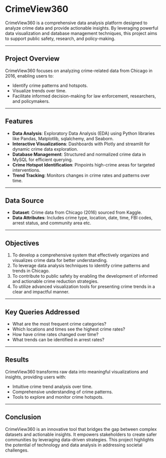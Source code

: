 # CrimeView360

CrimeView360 is a comprehensive data analysis platform designed to analyze crime data and provide actionable insights. By leveraging powerful data visualization and database management techniques, this project aims to support public safety, research, and policy-making.

---

## Project Overview

CrimeView360 focuses on analyzing crime-related data from Chicago in 2016, enabling users to:

- Identify crime patterns and hotspots.
- Visualize trends over time.
- Facilitate informed decision-making for law enforcement, researchers, and policymakers.

---

## Features

- **Data Analysis**: Exploratory Data Analysis (EDA) using Python libraries like Pandas, Matplotlib, sqlalchemy, and Seaborn.
- **Interactive Visualizations**: Dashboards with Plotly and streamlit for dynamic crime data exploration.
- **Database Management**: Structured and normalized crime data in MySQL for efficient querying.
- **Crime Hotspot Identification**: Pinpoints high-crime areas for targeted interventions.
- **Trend Tracking**: Monitors changes in crime rates and patterns over time.

---

## Data Source

- **Dataset**: Crime data from Chicago (2016) sourced from Kaggle.
- **Data Attributes**: Includes crime type, location, date, time, FBI codes, arrest status, and community area etc.

---

## Objectives

1. To develop a comprehensive system that effectively organizes and visualizes crime data for better understanding.​
2. To leverage data analysis techniques to identify crime patterns and trends in Chicago.​
3. To contribute to public safety by enabling the development of informed and actionable crime reduction strategies.​
4. To utilize advanced visualization tools for presenting crime trends in a clear and impactful manner.​

---

## Key Queries Addressed

- What are the most frequent crime categories?
- Which locations and times see the highest crime rates?
- How have crime rates changed over time?
- What trends can be identified in arrest rates?

---

## Results

CrimeView360 transforms raw data into meaningful visualizations and insights, providing users with:

- Intuitive crime trend analysis over time.
- Comprehensive understanding of crime patterns.
- Tools to explore and monitor crime hotspots.

---

## Conclusion

CrimeView360 is an innovative tool that bridges the gap between complex datasets and actionable insights. It empowers stakeholders to create safer communities by leveraging data-driven strategies. This project highlights the potential of technology and data analysis in addressing societal challenges.

